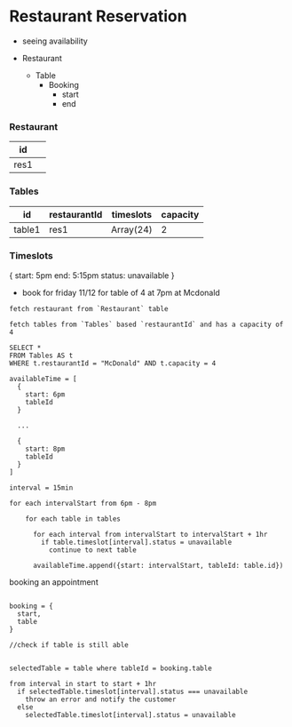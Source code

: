 
# Restaurant Reservation

- seeing availability

- Restaurant
  - Table
    - Booking
      - start
      - end

### Restaurant

| id   |     |
| ---- | --- |
| res1 |     |

### Tables

| id     | restaurantId | timeslots | capacity |
| ------ | ------------ | --------- | -------- |
| table1 | res1         | Array(24) | 2        |

### Timeslots

{
  start: 5pm
  end: 5:15pm
  status: unavailable
}

- book for friday 11/12 for table of 4 at 7pm at Mcdonald

```
fetch restaurant from `Restaurant` table

fetch tables from `Tables` based `restaurantId` and has a capacity of 4

SELECT *
FROM Tables AS t
WHERE t.restaurantId = "McDonald" AND t.capacity = 4

availableTime = [
  {
    start: 6pm
    tableId
  }

  ...

  {
    start: 8pm
    tableId
  }
]

interval = 15min

for each intervalStart from 6pm - 8pm

    for each table in tables

      for each interval from intervalStart to intervalStart + 1hr
        if table.timeslot[interval].status = unavailable
          continue to next table
      
      availableTime.append({start: intervalStart, tableId: table.id})
```

booking an appointment

```

booking = {
  start,
  table
}

//check if table is still able


selectedTable = table where tableId = booking.table

from interval in start to start + 1hr
  if selectedTable.timeslot[interval].status === unavailable
    throw an error and notify the customer
  else 
    selectedTable.timeslot[interval].status = unavailable
```
